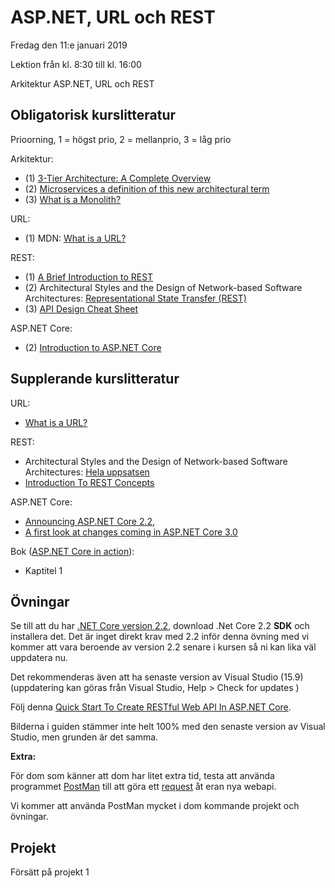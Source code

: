 # ASP.NET, URL och REST

Fredag den 11:e januari 2019

Lektion från kl. 8:30 till kl. 16:00

Arkitektur
ASP.NET, URL och REST

## Obligatorisk kurslitteratur
Prioorning, 1 = högst prio, 2 = mellanprio, 3 = låg prio

Arkitektur:
* (1) [3-Tier Architecture: A Complete Overview](https://www.jinfonet.com/resources/bi-defined/3-tier-architecture-complete-overview/)
* (2) [Microservices a definition of this new architectural term](https://martinfowler.com/articles/microservices.html)
* (3) [What is a Monolith?](http://www.codingthearchitecture.com/2014/11/19/what_is_a_monolith.html)

URL:
* (1) MDN: [What is a URL?](https://developer.mozilla.org/en-US/docs/Learn/Common_questions/What_is_a_URL)

REST:
* (1) [A Brief Introduction to REST](https://www.infoq.com/articles/rest-introduction)
* (2) Architectural Styles and the Design of Network-based Software Architectures: [Representational State Transfer (REST)](https://www.ics.uci.edu/~fielding/pubs/dissertation/rest_arch_style.htm)
* (3) [API Design Cheat Sheet](https://github.com/RestCheatSheet/api-cheat-sheet#api-design-cheat-sheet)

ASP.NET Core:
* (2) [Introduction to ASP.NET Core](https://docs.microsoft.com/en-us/aspnet/core/?view=aspnetcore-2.2)

## Supplerande kurslitteratur
URL:
* [What is a URL?](https://launchschool.com/books/http/read/what_is_a_url)

REST:
* Architectural Styles and the Design of Network-based Software Architectures: [Hela uppsatsen](https://www.ics.uci.edu/~fielding/pubs/dissertation/top.htm)
* [Introduction To REST Concepts](https://www.javacodegeeks.com/2012/10/introduction-to-rest-concepts.html)

ASP.NET Core:
* [Announcing ASP.NET Core 2.2,](https://blogs.msdn.microsoft.com/webdev/2018/12/04/asp-net-core-2-2-available-today/)
* [A first look at changes coming in ASP.NET Core 3.0](https://blogs.msdn.microsoft.com/webdev/2018/10/29/a-first-look-at-changes-coming-in-asp-net-core-3-0/)

Bok ([ASP.NET Core in action](https://www.manning.com/books/asp-net-core-in-action)): 
* Kaptitel 1

## Övningar

Se till att du har [.NET Core version 2.2](https://dotnet.microsoft.com/download), download .Net Core 2.2 **SDK** och installera det. Det är inget direkt krav med 2.2 inför denna övning med vi kommer att vara beroende av version 2.2 senare i kursen så ni kan lika väl uppdatera nu.

Det rekommenderas även att ha senaste version av Visual Studio (15.9) (uppdatering kan göras från Visual Studio, Help > Check for updates )

Följ denna [Quick Start To Create RESTful Web API In ASP.NET Core](https://www.c-sharpcorner.com/article/quick-start-to-create-restful-web-api-in-asp-net-core/).

Bilderna i guiden stämmer inte helt 100% med den senaste version av Visual Studio, men grunden är det samma. 

**Extra:**

För dom som känner att dom har litet extra tid, testa att använda programmet [PostMan](https://getpostman.com) till att göra ett [request](https://learning.getpostman.com/docs/postman/launching_postman/sending_the_first_request/) åt eran nya webapi.

Vi kommer att använda PostMan mycket i dom kommande projekt och övningar.

## Projekt
Försätt på projekt 1